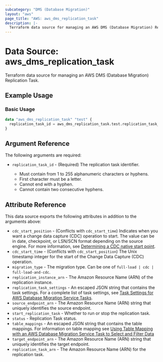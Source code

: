 ```yaml
---
subcategory: "DMS (Database Migration)"
layout: "aws"
page_title: "AWS: aws_dms_replication_task"
description: |-
  Terraform data source for managing an AWS DMS (Database Migration) Replication Task.
---
```


# Data Source: aws_dms_replication_task

Terraform data source for managing an AWS DMS (Database Migration) Replication Task.

## Example Usage

### Basic Usage

```terraform
data "aws_dms_replication_task" "test" {
  replication_task_id = aws_dms_replication_task.test.replication_task_id
}
```

## Argument Reference

The following arguments are required:

* `replication_task_id` - (Required) The replication task identifier.

    - Must contain from 1 to 255 alphanumeric characters or hyphens.
    - First character must be a letter.
    - Cannot end with a hyphen.
    - Cannot contain two consecutive hyphens.

## Attribute Reference

This data source exports the following attributes in addition to the arguments above:

* `cdc_start_position` - (Conflicts with `cdc_start_time`) Indicates when you want a change data capture (CDC) operation to start. The value can be in date, checkpoint, or LSN/SCN format depending on the source engine. For more information, see [Determining a CDC native start point](https://docs.aws.amazon.com/dms/latest/userguide/CHAP_Task.CDC.html#CHAP_Task.CDC.StartPoint.Native).
* `cdc_start_time` - (Conflicts with `cdc_start_position`) The Unix timestamp integer for the start of the Change Data Capture (CDC) operation.
* `migration_type` - The migration type. Can be one of `full-load | cdc | full-load-and-cdc`.
* `replication_instance_arn` - The Amazon Resource Name (ARN) of the replication instance.
* `replication_task_settings` - An escaped JSON string that contains the task settings. For a complete list of task settings, see [Task Settings for AWS Database Migration Service Tasks](http://docs.aws.amazon.com/dms/latest/userguide/CHAP_Tasks.CustomizingTasks.TaskSettings.html).
* `source_endpoint_arn` - The Amazon Resource Name (ARN) string that uniquely identifies the source endpoint.
* `start_replication_task` -  Whether to run or stop the replication task.
* `status` - Replication Task status.
* `table_mappings` - An escaped JSON string that contains the table mappings. For information on table mapping see [Using Table Mapping with an AWS Database Migration Service Task to Select and Filter Data](http://docs.aws.amazon.com/dms/latest/userguide/CHAP_Tasks.CustomizingTasks.TableMapping.html)
* `target_endpoint_arn` - The Amazon Resource Name (ARN) string that uniquely identifies the target endpoint.
* `replication_task_arn` - The Amazon Resource Name (ARN) for the replication task.

